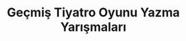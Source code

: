---
layout: old
headline: "Geçmiş Tiyatro Oyunu Yazma Yarışmaları"
title: "Geçmiş Tiyatro Oyunu Yazma Yarışmaları"
key: "tiyatro oyunu yazma yarışması"
description: "Geçmiş Tiyatro Oyunu Yazma Yarışmaları, Geçmiş Tiyatro Oyunu Yarışması"
permalink: "gecmis-tiyatro-oyunu-yazma-yarismalari/"
---